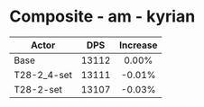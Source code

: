 # Composite - am - kyrian
| Actor | DPS | Increase |
|---|:---:|:---:|
|Base|13112|0.00%|
|T28-2_4-set|13111|-0.01%|
|T28-2-set|13107|-0.03%|
